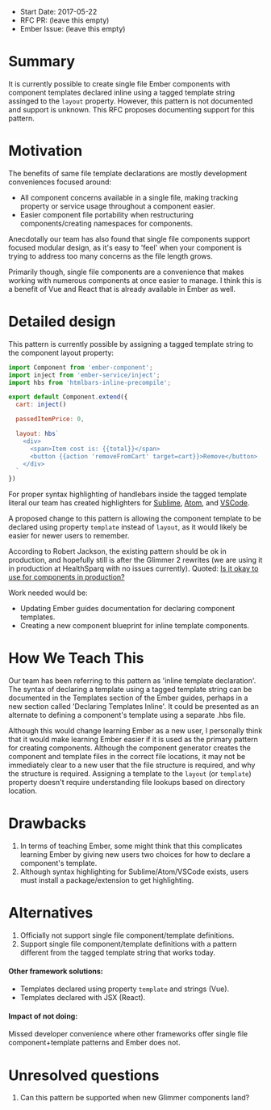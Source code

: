 - Start Date: 2017-05-22
- RFC PR: (leave this empty)
- Ember Issue: (leave this empty)

# Summary

It is currently possible to create single file Ember components with component
templates declared inline using a tagged template string assinged to the `layout`
property. However, this pattern is not documented and support is unknown. This RFC
proposes documenting support for this pattern.

# Motivation

The benefits of same file template declarations are mostly development conveniences
focused around:
- All component concerns available in a single file, making tracking property or
  service usage throughout a component easier.
- Easier component file portability when restructuring components/creating namespaces
  for components.

Anecdotally our team has also found that single file components support focused
modular design, as it's easy to 'feel' when your component is trying to address too
many concerns as the file length grows.

Primarily though, single file components are a convenience that makes working with
numerous components at once easier to manage. I think this is a benefit of Vue and
React that is already available in Ember as well.

# Detailed design

This pattern is currently possible by assigning a tagged template string to the
component layout property:

```javascript
import Component from 'ember-component';
import inject from 'ember-service/inject';
import hbs from 'htmlbars-inline-precompile';

export default Component.extend({
  cart: inject()

  passedItemPrice: 0,

  layout: hbs`
    <div>
      <span>Item cost is: {{total}}</span>
      <button {{action 'removeFromCart' target=cart}}>Remove</button>
    </div>
  `
})
```

For proper syntax highlighting of handlebars inside the tagged template literal our
team has created highlighters for
[Sublime](https://github.com/healthsparq/sublime-ember-syntax),
[Atom](https://atom.io/packages/language-ember), and
[VSCode](https://marketplace.visualstudio.com/items?itemName=dhedgecock.ember-syntax).

A proposed change to this pattern is allowing the component template to be declared
using property `template` instead of `layout`, as it would likely be easier for newer
users to remember.

According to Robert Jackson, the existing pattern should be ok in production, and
hopefully still is after the Glimmer 2 rewrites (we are using it in production at
HealthSparq with no issues currently).
Quoted: [Is it okay to use for components in production?](https://github.com/ember-cli/ember-cli-htmlbars-inline-precompile/issues/26)

Work needed would be:
- Updating Ember guides documentation for declaring component templates.
- Creating a new component blueprint for inline template components.

# How We Teach This

Our team has been referring to this pattern as 'inline template declaration'. The
syntax of declaring a template using a tagged template string can be documented in
the Templates section of the Ember guides, perhaps in a new section called 'Declaring
Templates Inline'. It could be presented as an alternate to defining a component's
template using a separate .hbs file.

Although this would change learning Ember as a new user, I personally think that it
would make learning Ember easier if it is used as the primary pattern for creating
components. Although the component generator creates the component and template files
in the correct file locations, it may not be immediately clear to a new user that
the file structure is required, and why the structure is required. Assigning a
template to the `layout` (or `template`) property doesn't require understanding file
lookups based on directory location.

# Drawbacks

1. In terms of teaching Ember, some might think that this complicates learning Ember
  by giving new users two choices for how to declare a component's template.
2. Although syntax highlighting for Sublime/Atom/VSCode exists, users must install
  a package/extension to get highlighting.

# Alternatives

1. Officially not support single file component/template definitions.
2. Support single file component/template definitions with a pattern different from
  the tagged template string that works today.

#### Other framework solutions:
- Templates declared using property `template` and strings (Vue).
- Templates declared with JSX (React).

#### Impact of not doing:
Missed developer convenience where other frameworks offer single file
component+template patterns and Ember does not.

# Unresolved questions

1. Can this pattern be supported when new Glimmer components land?
